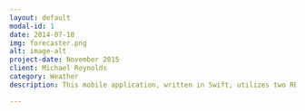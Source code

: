 ```yaml
---
layout: default
modal-id: 1
date: 2014-07-18
img: forecaster.png
alt: image-alt
project-date: November 2015
client: Michael Reynolds
category: Weather
description: This mobile application, written in Swift, utilizes two RESTful APIs from Google Maps and DarkSky to provide the weather forecast from zip codes of your choosing, then displays them into an editable table view controller.

---
```

